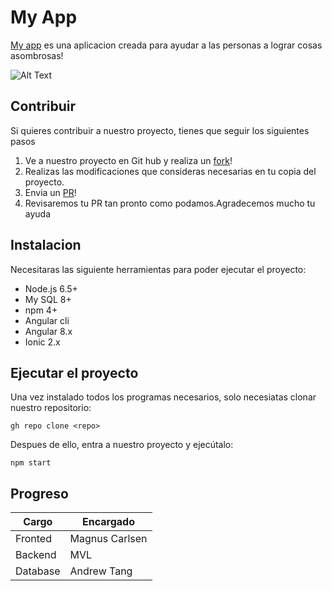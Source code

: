 # My App
 [My app](https://myapplications.microsoft.com/) es una aplicacion creada para ayudar a las personas a lograr cosas asombrosas!
 
 ![Alt Text](https://preview.redd.it/sk9nb6lgccq31.gif?format=png8&s=4314adede1e763a54cb4b435e3d246da0460d3ae)
 
## Contribuir
 
 Si quieres contribuir a nuestro proyecto, tienes que seguir los siguientes pasos
 1. Ve a nuestro proyecto en Git hub y realiza un [fork](https://git-fork.com/)!
 2. Realizas las modificaciones que consideras necesarias en tu copia del proyecto.
 3. Envia un [PR](https://docs.github.com/es/github/collaborating-with-pull-requests/proposing-changes-to-your-work-with-pull-requests/about-pull-requests)!
 4. Revisaremos tu PR tan pronto como podamos.Agradecemos mucho tu ayuda
## Instalacion
Necesitaras las siguiente herramientas para poder ejecutar el proyecto:
- Node.js 6.5+
- My SQL 8+
- npm 4+
- Angular cli
- Angular 8.x
- Ionic 2.x  
## Ejecutar el proyecto
Una vez instalado todos los programas necesarios, solo necesiatas clonar nuestro repositorio:

`gh repo clone <repo>`
 
Despues de ello, entra a nuestro proyecto y ejecútalo:

`npm start`

## Progreso
  |Cargo|Encargado|
  |----|-------|
  |Fronted|Magnus Carlsen
  |Backend|MVL|
  |Database|Andrew Tang|
  
  
